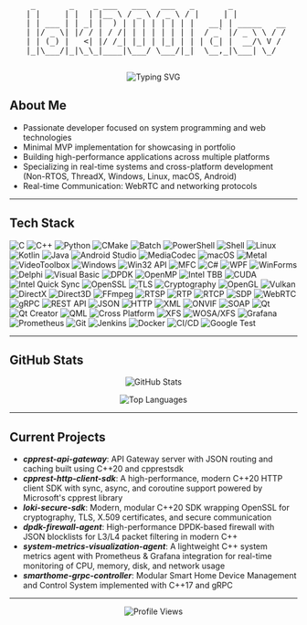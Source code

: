 <div align="center">
 <pre style="user-select: none; -webkit-user-select: none; -moz-user-select: none; -ms-user-select: none;">
  _       _    _ ___   ___   ___   _       _           
 | |     | |  | |__ \ / _ \ / _ \ / |     | |          
 | | ___ | | _| |  ) | | | | | | | |   __| | _____   __
 | |/ _ \| |/ / | / /| | | | | | | |  / _` |/ _ \ \ / /
 | | (_) |   <| |/ /_| |_| | |_| | | | (_| |  __/\ V / 
 |_|\___/|_|\_\_|____|\___/ \___/|_|  \__,_|\___| \_/  
 </pre>
</div>

<div align="center">
  <img src="https://readme-typing-svg.herokuapp.com?font=Fira+Code&pause=1000&color=58A6FF&width=435&lines=System+Programming+Engineer;Full-Stack+Developer;Cross-Platform+Specialist;Real-time+Communication+Expert" alt="Typing SVG" />
</div>

## About Me
- Passionate developer focused on system programming and web technologies
- Minimal MVP implementation for showcasing in portfolio
- Building high-performance applications across multiple platforms
- Specializing in real-time systems and cross-platform development (Non-RTOS, ThreadX, Windows, Linux, macOS, Android)
- Real-time Communication: WebRTC and networking protocols

---

## Tech Stack
![C](https://img.shields.io/badge/C-A8B9CC?style=for-the-badge&logo=c&logoColor=black)
![C++](https://img.shields.io/badge/C++-00599C?style=for-the-badge&logo=c%2B%2B&logoColor=white)
![Python](https://img.shields.io/badge/Python-3776AB?style=for-the-badge&logo=python&logoColor=white)
![CMake](https://img.shields.io/badge/CMake-064F8C?style=for-the-badge&logo=cmake&logoColor=white)
![Batch](https://img.shields.io/badge/Batch-4D4D4D?style=for-the-badge&logo=windows-terminal&logoColor=white)
![PowerShell](https://img.shields.io/badge/PowerShell-5391FE?style=for-the-badge&logo=powershell&logoColor=white)
![Shell](https://img.shields.io/badge/Shell-89E051?style=for-the-badge&logo=gnu-bash&logoColor=black)
![Linux](https://img.shields.io/badge/Linux-FCC624?style=for-the-badge&logo=linux&logoColor=black)
![Kotlin](https://img.shields.io/badge/Kotlin-0095D5?style=for-the-badge&logo=kotlin&logoColor=white)
![Java](https://img.shields.io/badge/Java-ED8B00?style=for-the-badge&logo=java&logoColor=white)
![Android Studio](https://img.shields.io/badge/Android%20Studio-3DDC84?style=for-the-badge&logo=android-studio&logoColor=white)
![MediaCodec](https://img.shields.io/badge/MediaCodec-3DDC84?style=for-the-badge&logo=android&logoColor=white)
![macOS](https://img.shields.io/badge/macOS-000000?style=for-the-badge&logo=apple&logoColor=white)
![Metal](https://img.shields.io/badge/Metal-000000?style=for-the-badge&logo=apple&logoColor=white)
![VideoToolbox](https://img.shields.io/badge/VideoToolbox-000000?style=for-the-badge&logo=apple&logoColor=white)
![Windows](https://img.shields.io/badge/Windows-0078D6?style=for-the-badge&logo=windows&logoColor=white)
![Win32 API](https://img.shields.io/badge/Win32%20API-0078D6?style=for-the-badge&logo=windows&logoColor=white)
![MFC](https://img.shields.io/badge/MFC-5C2D91?style=for-the-badge&logo=microsoft&logoColor=white)
![C#](https://img.shields.io/badge/C%23-239120?style=for-the-badge&logo=c-sharp&logoColor=white)
![WPF](https://img.shields.io/badge/WPF-5C2D91?style=for-the-badge&logo=.net&logoColor=white)
![WinForms](https://img.shields.io/badge/WinForms-5C2D91?style=for-the-badge&logo=.net&logoColor=white)
![Delphi](https://img.shields.io/badge/Delphi-EE1F35?style=for-the-badge&logo=delphi&logoColor=white)
![Visual Basic](https://img.shields.io/badge/Visual%20Basic-5C2D91?style=for-the-badge&logo=.net&logoColor=white)
![DPDK](https://img.shields.io/badge/DPDK-0066CC?style=for-the-badge&logo=intel&logoColor=white)
![OpenMP](https://img.shields.io/badge/OpenMP-0071C5?style=for-the-badge&logo=openmp&logoColor=white)
![Intel TBB](https://img.shields.io/badge/Intel%20TBB-0071C5?style=for-the-badge&logo=intel&logoColor=white)
![CUDA](https://img.shields.io/badge/CUDA-76B900?style=for-the-badge&logo=nvidia&logoColor=white)
![Intel Quick Sync](https://img.shields.io/badge/Intel%20Quick%20Sync-0071C5?style=for-the-badge&logo=intel&logoColor=white)
![OpenSSL](https://img.shields.io/badge/OpenSSL-721412?style=for-the-badge&logo=openssl&logoColor=white)
![TLS](https://img.shields.io/badge/TLS-326CE5?style=for-the-badge&logo=letsencrypt&logoColor=white)
![Cryptography](https://img.shields.io/badge/Cryptography-FF6B35?style=for-the-badge&logo=letsencrypt&logoColor=white)
![OpenGL](https://img.shields.io/badge/OpenGL-5586A4?style=for-the-badge&logo=opengl&logoColor=white)
![Vulkan](https://img.shields.io/badge/Vulkan-AC162C?style=for-the-badge&logo=vulkan&logoColor=white)
![DirectX](https://img.shields.io/badge/DirectX-0078D4?style=for-the-badge&logo=microsoft&logoColor=white)
![Direct3D](https://img.shields.io/badge/Direct3D-0078D4?style=for-the-badge&logo=microsoft&logoColor=white)
![FFmpeg](https://img.shields.io/badge/FFmpeg-007808?style=for-the-badge&logo=ffmpeg&logoColor=white)
![RTSP](https://img.shields.io/badge/RTSP-FF4500?style=for-the-badge&logo=video&logoColor=white)
![RTP](https://img.shields.io/badge/RTP-DC143C?style=for-the-badge&logo=video&logoColor=white)
![RTCP](https://img.shields.io/badge/RTCP-B22222?style=for-the-badge&logo=video&logoColor=white)
![SDP](https://img.shields.io/badge/SDP-4169E1?style=for-the-badge&logo=exchange&logoColor=white)
![WebRTC](https://img.shields.io/badge/WebRTC-333333?style=for-the-badge&logo=webrtc&logoColor=white)
![gRPC](https://img.shields.io/badge/gRPC-0064A5?style=for-the-badge&logo=grpc&logoColor=white)
![REST API](https://img.shields.io/badge/REST%20API-02569B?style=for-the-badge&logo=swagger&logoColor=white)
![JSON](https://img.shields.io/badge/JSON-000000?style=for-the-badge&logo=json&logoColor=white)
![HTTP](https://img.shields.io/badge/HTTP-005571?style=for-the-badge&logo=http&logoColor=white)
![XML](https://img.shields.io/badge/XML-FF6600?style=for-the-badge&logo=xml&logoColor=white)
![ONVIF](https://img.shields.io/badge/ONVIF-2E8B57?style=for-the-badge&logo=camera&logoColor=white)
![SOAP](https://img.shields.io/badge/SOAP-326CE5?style=for-the-badge&logo=soap&logoColor=white)
![Qt](https://img.shields.io/badge/Qt-41CD52?style=for-the-badge&logo=qt&logoColor=white)
![Qt Creator](https://img.shields.io/badge/Qt%20Creator-41CD52?style=for-the-badge&logo=qt&logoColor=white)
![QML](https://img.shields.io/badge/QML-41CD52?style=for-the-badge&logo=qt&logoColor=white)
![Cross Platform](https://img.shields.io/badge/Cross%20Platform-FF6B35?style=for-the-badge&logo=electron&logoColor=white)
![XFS](https://img.shields.io/badge/XFS-0066CC?style=for-the-badge&logo=bank&logoColor=white)
![WOSA/XFS](https://img.shields.io/badge/WOSA%2FXFS-4169E1?style=for-the-badge&logo=creditcard&logoColor=white)
![Grafana](https://img.shields.io/badge/Grafana-F46800?style=for-the-badge&logo=grafana&logoColor=white)
![Prometheus](https://img.shields.io/badge/Prometheus-E6522C?style=for-the-badge&logo=prometheus&logoColor=white)
![Git](https://img.shields.io/badge/Git-F05032?style=for-the-badge&logo=git&logoColor=white)
![Jenkins](https://img.shields.io/badge/Jenkins-D24939?style=for-the-badge&logo=jenkins&logoColor=white)
![Docker](https://img.shields.io/badge/Docker-2496ED?style=for-the-badge&logo=docker&logoColor=white)
![CI/CD](https://img.shields.io/badge/CI%2FCD-326CE5?style=for-the-badge&logo=githubactions&logoColor=white)
![Google Test](https://img.shields.io/badge/Google%20Test-4285F4?style=for-the-badge&logo=google&logoColor=white)

---

## GitHub Stats
<div align="center">

![GitHub Stats](https://github-readme-stats.vercel.app/api?username=loki2001-dev&show_icons=true&theme=tokyonight&hide_border=true&bg_color=0D1117)

![Top Languages](https://github-readme-stats.vercel.app/api/top-langs/?username=loki2001-dev&layout=compact&theme=tokyonight&hide_border=true&bg_color=0D1117)

</div>

---

## Current Projects
- **_cpprest-api-gateway_**: API Gateway server with JSON routing and caching built using C++20 and cpprestsdk
- **_cpprest-http-client-sdk_**: A high-performance, modern C++20 HTTP client SDK with sync, async, and coroutine support powered by Microsoft's cpprest library
- **_loki-secure-sdk_**: Modern, modular C++20 SDK wrapping OpenSSL for cryptography, TLS, X.509 certificates, and secure communication
- **_dpdk-firewall-agent_**: High-performance DPDK-based firewall with JSON blocklists for L3/L4 packet filtering in modern C++
- **_system-metrics-visualization-agent_**: A lightweight C++ system metrics agent with Prometheus & Grafana integration for real-time monitoring of CPU, memory, disk, and network usage
- **_smarthome-grpc-controller_**: Modular Smart Home Device Management and Control System implemented with C++17 and gRPC

---

<div align="center">

![Profile Views](https://komarev.com/ghpvc/?username=loki2001-dev&color=brightgreen&style=flat-square)

</div>
